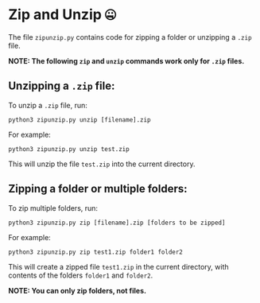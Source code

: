 # Zip and Unzip 🤐

The file `zipunzip.py` contains code for zipping a folder or unzipping a `.zip` file. 

**NOTE: The following `zip` and `unzip` commands work only for `.zip` files.** 

## Unzipping a `.zip` file:

To unzip a `.zip` file, run:
```
python3 zipunzip.py unzip [filename].zip
```
For example:
```
python3 zipunzip.py unzip test.zip
```
This will unzip the file `test.zip` into the current directory. 

## Zipping a folder or multiple folders:

To zip multiple folders, run:
```
python3 zipunzip.py zip [filename].zip [folders to be zipped]
```
For example:
```
python3 zipunzip.py zip test1.zip folder1 folder2
```
This will create a zipped file `test1.zip` in the current directory, with contents of the folders `folder1` and `folder2`.

**NOTE: You can only zip folders, not files.**